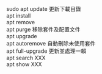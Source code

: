 sudo apt update		更新下載目錄  
apt install  
apt remove  		
apt purge		移除套件及配置文件  
apt upgrade   
apt autoremove		自動刪除未使用套件  
apt full-upgrade        更新並處理一賴  
apt search XXX  		
apt show   XXX       		
